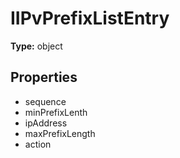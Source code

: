 # IIPvPrefixListEntry


**Type:** object

## Properties
* sequence
* minPrefixLenth
* ipAddress
* maxPrefixLength
* action
